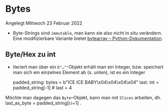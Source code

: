 # Bytes
Angelegt Mittwoch 23 Februar 2022


* Byte-Strings sind ``immutable``, man kann sie also nicht in situ verändern. Eine modifizierbare Variante bietet [bytearray – Python-Dokumentation](https://docs.python.org/3/library/stdtypes.html#bytearray-objects).



Byte/Hex zu int
---------------

* Iteriert man über ein ``b"…"``-Objekt erhält man ein Integer, bzw. speichert man sich ein einzelnes Element ab (s. unten), ist es ein Integer

	padded_string: bytes = b"ICE ICE BABY\x04\x04\x04\x04"
	last: int = padded_string[-1]  # last = 4

Möchte man dagegen das ``Byte``–Objekt, kann man mit ``Slices`` arbeiten, dh.
	last_as_byte = padded_string[i:i+1]
.



